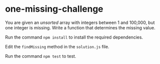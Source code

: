 # one-missing-challenge

You are given an *unsorted* array with integers between 1 and 100,000, but one integer is missing. Write a function that determines the missing value.

Run the command `npm install` to install the required dependencies.

Edit the `findMissing` method in the `solution.js` file.

Run the command `npm test` to test.
